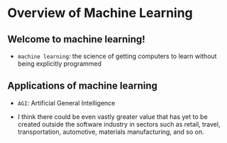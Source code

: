 # Overview of Machine Learning

## Welcome to machine learning!

- `machine learning`: the science of getting computers to learn without being explicitly programmed

## Applications of machine learning

- `AGI`: Artificial General Intelligence

- I think there could be even vastly greater value that has yet to be created outside the software industry in sectors such as retail, travel, transportation, automotive, materials manufacturing, and so on.
